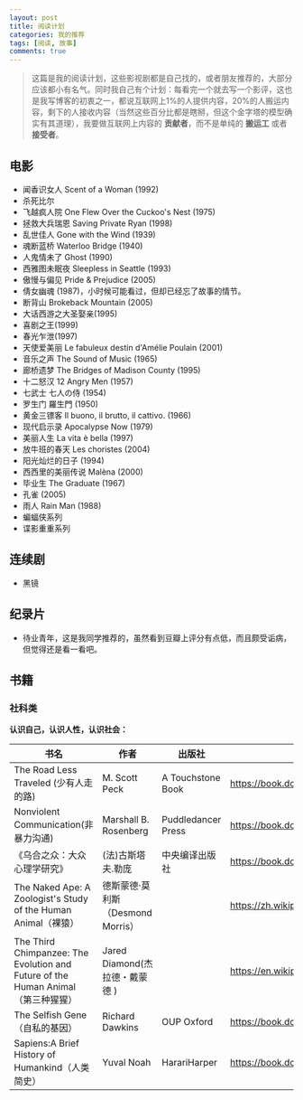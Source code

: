 ```yaml
---
layout: post
title: 阅读计划
categories: 我的推荐
tags: [阅读, 故事]
comments: true
---
```


>这篇是我的阅读计划，这些影视剧都是自己找的，或者朋友推荐的，大部分应该都小有名气。同时我自己有个计划：每看完一个就去写一个影评，这也是我写博客的初衷之一，都说互联网上1%的人提供内容，20%的人搬运内容，剩下的人接收内容（当然这些百分比都是瞎掰，但这个金字塔的模型确实有其道理），我要做互联网上内容的 **贡献者**，而不是单纯的 **搬运工** 或者 **接受者**。

## 电影

- 闻香识女人 Scent of a Woman (1992)
- 杀死比尔
- 飞越疯人院 One Flew Over the Cuckoo's Nest (1975)
- 拯救大兵瑞恩 Saving Private Ryan (1998)
- 乱世佳人 Gone with the Wind (1939)
- 魂断蓝桥 Waterloo Bridge (1940)
- 人鬼情未了 Ghost (1990)
- 西雅图未眠夜 Sleepless in Seattle (1993)
- 傲慢与偏见 Pride & Prejudice (2005)
- 倩女幽魂 (1987)，小时候可能看过，但却已经忘了故事的情节。
- 断背山 Brokeback Mountain (2005)
- 大话西游之大圣娶亲(1995)
- 喜剧之王(1999)
- 春光乍泄(1997)
- 天使爱美丽 Le fabuleux destin d'Amélie Poulain (2001)
- 音乐之声 The Sound of Music (1965)
- 廊桥遗梦 The Bridges of Madison County (1995)
- 十二怒汉 12 Angry Men (1957)
- 七武士 七人の侍 (1954)
- 罗生门 羅生門 (1950)
- 黄金三镖客 Il buono, il brutto, il cattivo. (1966)
- 现代启示录 Apocalypse Now (1979)
- 美丽人生 La vita è bella (1997)
- 放牛班的春天 Les choristes (2004)
- 阳光灿烂的日子 (1994)
- 西西里的美丽传说 Malèna (2000)
- 毕业生 The Graduate (1967)
- 孔雀 (2005)
- 雨人 Rain Man (1988)
- 蝙蝠侠系列
- 谍影重重系列

## 连续剧

- 黑镜

## 纪录片

- 待业青年，这是我同学推荐的，虽然看到豆瓣上评分有点低，而且颇受诟病，但觉得还是看一看吧。

## 书籍

### 社科类

**认识自己，认识人性，认识社会：**

书名|作者|出版社|相关网址
----|----|----|----
The Road Less Traveled (少有人走的路)|M. Scott Peck |A Touchstone Book|https://book.douban.com/subject/3327588/
Nonviolent Communication(非暴力沟通)|Marshall B. Rosenberg |Puddledancer Press|https://book.douban.com/subject/2144785/
《乌合之众：大众心理学研究》|(法)古斯塔夫.勒庞 |中央编译出版社|https://book.douban.com/subject/1012611/
The Naked Ape: A Zoologist's Study of the Human Animal（裸猿）|德斯蒙德·莫利斯（Desmond Morris）||https://zh.wikipedia.org/wiki/%E8%A3%B8%E7%8C%BF
The Third Chimpanzee: The Evolution and Future of the Human Animal（第三种猩猩）|Jared Diamond(杰拉德・戴蒙德 )||https://en.wikipedia.org/wiki/The_Third_Chimpanzee
The Selfish Gene（自私的基因）|Richard Dawkins |OUP Oxford|https://book.douban.com/subject/1777630/
Sapiens:A Brief History of Humankind（人类简史）|Yuval Noah |HarariHarper|https://book.douban.com/subject/25963767/
